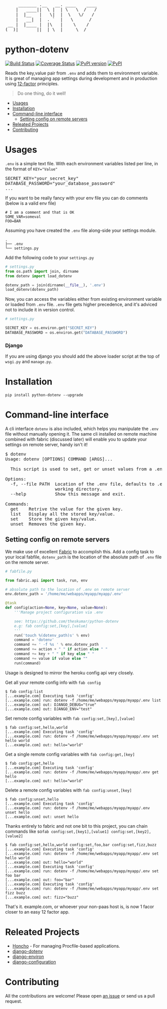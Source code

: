 <pre>
     _______ .__   __. ____    ____
    |   ____||  \ |  | \   \  /   /
    |  |__   |   \|  |  \   \/   /
    |   __|  |  . `  |   \      /
 __ |  |____ |  |\   |    \    /
(__)|_______||__| \__|     \__/
</pre>
# python-dotenv

[![Build Status](https://travis-ci.org/theskumar/python-dotenv.svg?branch=master)](https://travis-ci.org/theskumar/python-dotenv) [![Coverage Status](https://coveralls.io/repos/theskumar/python-dotenv/badge.svg?branch=master)](https://coveralls.io/r/theskumar/python-dotenv?branch=master) [![PyPI version](https://badge.fury.io/py/python-dotenv.svg)](http://badge.fury.io/py/python-dotenv) [![PyPI](https://img.shields.io/pypi/dm/python-dotenv.svg)]()

Reads the key,value pair from `.env` and adds them to environment variable. It is great of managing app settings during development and in production using [12-factor] principles.

> Do one thing, do it well!

<!-- MarkdownTOC -->

- [Usages](#usages)
- [Installation](#installation)
- [Command-line interface](#command-line-interface)
  - [Setting config on remote servers](#setting-config-on-remote-servers)
- [Releated Projects](#releated-projects)
- [Contributing](#contributing)

<!-- /MarkdownTOC -->


[12-factor]: http://12factor.net/

# Usages

`.env` is a simple text file. With each environment variables listed per line, in the format of `KEY="Value"`

<pre>
SECRET_KEY="your_secret_key"
DATABASE_PASSWORD="your_database_password"
...
</pre>

If you want to be really fancy with your env file you can do comments (below is a valid env file)

```shell
# I am a comment and that is OK
SOME_VAR=someval
FOO=BAR
```

Assuming you have created the `.env` file along-side your settings module.
```
.
├── .env
└── settings.py
```

Add the following code to your `settings.py`

```python
# settings.py
from os.path import join, dirname
from dotenv import load_dotenv

dotenv_path = join(dirname(__file__), '.env')
load_dotenv(dotenv_path)
```

Now, you can access the variables either from existing environment variable or loaded from `.env` file. `.env` file gets higher precedence, and it's adviced not to include it in version control.

```python
# settings.py

SECRET_KEY = os.environ.get("SECRET_KEY")
DATABASE_PASSWORD = os.environ.get("DATABASE_PASSWORD")
```

### Django

If you are using django you should add the above loader script at the top of `wsgi.py` and `manage.py`.


# Installation

```
pip install python-dotenv --upgrade
```


# Command-line interface

A cli interface `dotenv` is also included, which helps you manipulate the `.env` file without manually opening it. The same cli installed on remote machine combined with fabric (discussed later) will enable you to update your settings on remote server, handy isn't it!

<pre>
$ dotenv
Usage: dotenv [OPTIONS] COMMAND [ARGS]...

  This script is used to set, get or unset values from a .env file.

Options:
  -f, --file PATH  Location of the .env file, defaults to .env file in current
                   working directory.
  --help           Show this message and exit.

Commands:
  get    Retrive the value for the given key.
  list   Display all the stored key/value.
  set    Store the given key/value.
  unset  Removes the given key.
</pre>

## Setting config on remote servers

We make use of excellent [Fabric] to accomplish this. Add a config task to your local fabfile, `dotenv_path` is the location of the absolute path of `.env` file on the remote server.

[Fabric]: http://www.fabfile.org/

```python
# fabfile.py

from fabric.api import task, run, env

# absolute path to the location of .env on remote server
env.dotenv_path = '/home/me/webapps/myapp/myapp/.env'

@task
def config(action=None, key=None, value=None):
    '''Manage project configuration via .env

    see: https://github.com/theskumar/python-dotenv
    e.g: fab config:set,[key],[value]
    '''
    run('touch %(dotenv_path)s' % env)
    command = 'dotenv'
    command += ' -f %s ' % env.dotenv_path
    command += action + " " if action else " "
    command += key + " " if key else " "
    command += value if value else ""
    run(command)
```

Usage is designed to mirror the heroku config api very closely.

Get all your remote config info with `fab config`
```
$ fab config:list
[...example.com] Executing task 'config'
[...example.com] run: dotenv -f /home/me/webapps/myapp/myapp/.env list
[...example.com] out: DJANGO_DEBUG="true"
[...example.com] out: DJANGO_ENV="test"
```

Set remote config variables with `fab config:set,[key],[value]`
```
$ fab config:set,hello,world
[...example.com] Executing task 'config'
[...example.com] run: dotenv -f /home/me/webapps/myapp/myapp/.env set hello world
[...example.com] out: hello="world"
```

Get a single remote config variables with `fab config:get,[key]`
```
$ fab config:get,hello
[...example.com] Executing task 'config'
[...example.com] run: dotenv -f /home/me/webapps/myapp/myapp/.env get hello
[...example.com] out: hello="world"
```

Delete a remote config variables with `fab config:unset,[key]`
```
$ fab config:unset,hello
[...example.com] Executing task 'config'
[...example.com] run: dotenv -f /home/me/webapps/myapp/myapp/.env unset hello
[...example.com] out: unset hello
```

Thanks entirely to fabric and not one bit to this project, you can chain commands like so`fab config:set,[key1],[value1] config:set,[key2],[value2]`
```
$ fab config:set,hello,world config:set,foo,bar config:set,fizz,buzz
[...example.com] Executing task 'config'
[...example.com] run: dotenv -f /home/me/webapps/myapp/myapp/.env set hello world
[...example.com] out: hello="world"
[...example.com] Executing task 'config'
[...example.com] run: dotenv -f /home/me/webapps/myapp/myapp/.env set foo bar
[...example.com] out: foo="bar"
[...example.com] Executing task 'config'
[...example.com] run: dotenv -f /home/me/webapps/myapp/myapp/.env set fizz buzz
[...example.com] out: fizz="buzz"
```

That's it. example.com, or whoever your non-paas host is, is now 1 facor closer to an easy 12 factor app.

# Releated Projects

- [Honcho](https://github.com/nickstenning/honcho) - For managing Procfile-based applications.
- [django-dotenv](https://github.com/jpadilla/django-dotenv)
- [django-environ](https://github.com/joke2k/django-environ)
- [django-configuration](https://github.com/jezdez/django-configurations)

# Contributing

All the contributions are welcome! Please open [an issue] or send us a pull request.

[an issue]: https://github.com/theskumar/python-dotenv/issues/new
